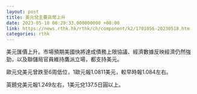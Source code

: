 ```yaml
---
layout: post
title: 美元兌主要貨幣上升
date: 2023-05-18 06:29:33.000000000 +08:00
link: https://news.rthk.hk/rthk/ch/component/k2/1701056-20230518.htm
categories: rthk
---
```


美元匯價上升。市場預期美國快將達成債務上限協議、經濟數據反映經濟仍然強勁，以及聯儲局官員維持鷹派立場，都支持美元。

歐元兌美元曾跌至6周低位，1歐元報1.0811美元，較早時報1.084左右。

英鎊兌美元報1.249左右，1美元兌137.5日圓以上。
